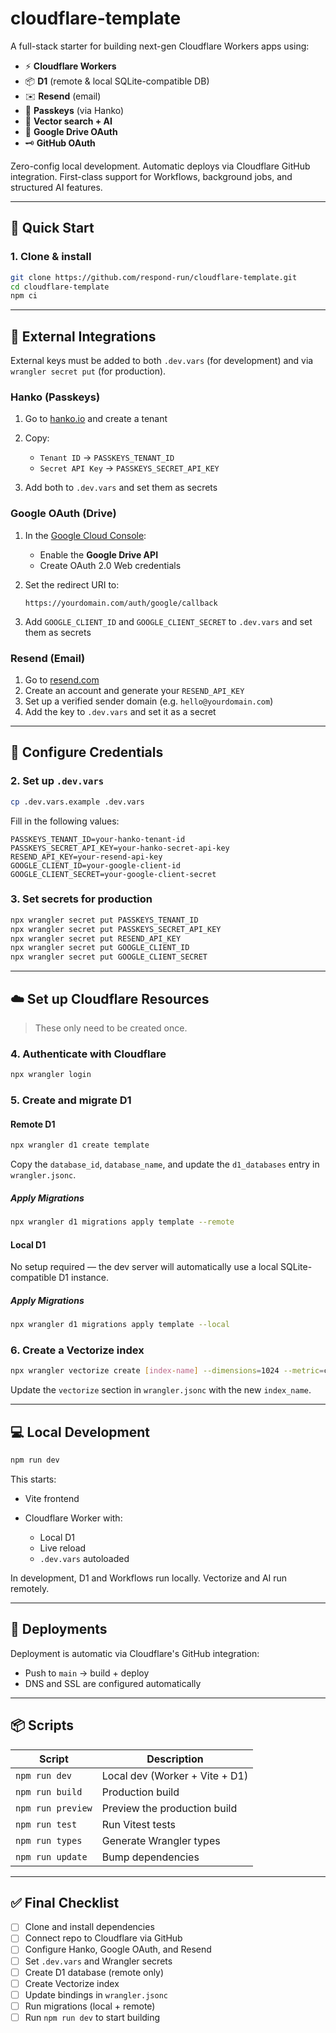 # cloudflare-template

A full-stack starter for building next-gen Cloudflare Workers apps using:

- ⚡️ **Cloudflare Workers**
- 📦 **D1** (remote & local SQLite-compatible DB)
- ✉️ **Resend** (email)
- 🔐 **Passkeys** (via Hanko)
- 🧠 **Vector search + AI**
- 📂 **Google Drive OAuth**
- 🗝️ **GitHub OAuth**

Zero-config local development. Automatic deploys via Cloudflare GitHub integration. First-class support for Workflows, background jobs, and structured AI features.

---

## 🚀 Quick Start

### 1. Clone & install

```bash
git clone https://github.com/respond-run/cloudflare-template.git
cd cloudflare-template
npm ci
```

---

## 🔑 External Integrations

External keys must be added to both `.dev.vars` (for development) and via `wrangler secret put` (for production).

### Hanko (Passkeys)

1. Go to [hanko.io](https://hanko.io) and create a tenant
2. Copy:

   - `Tenant ID` → `PASSKEYS_TENANT_ID`
   - `Secret API Key` → `PASSKEYS_SECRET_API_KEY`

3. Add both to `.dev.vars` and set them as secrets

### Google OAuth (Drive)

1. In the [Google Cloud Console](https://console.cloud.google.com):

   - Enable the **Google Drive API**
   - Create OAuth 2.0 Web credentials

2. Set the redirect URI to:

   ```
   https://yourdomain.com/auth/google/callback
   ```

3. Add `GOOGLE_CLIENT_ID` and `GOOGLE_CLIENT_SECRET` to `.dev.vars` and set them as secrets

### Resend (Email)

1. Go to [resend.com](https://resend.com)
2. Create an account and generate your `RESEND_API_KEY`
3. Set up a verified sender domain (e.g. `hello@yourdomain.com`)
4. Add the key to `.dev.vars` and set it as a secret

---

## 🔧 Configure Credentials

### 2. Set up `.dev.vars`

```bash
cp .dev.vars.example .dev.vars
```

Fill in the following values:

```env
PASSKEYS_TENANT_ID=your-hanko-tenant-id
PASSKEYS_SECRET_API_KEY=your-hanko-secret-api-key
RESEND_API_KEY=your-resend-api-key
GOOGLE_CLIENT_ID=your-google-client-id
GOOGLE_CLIENT_SECRET=your-google-client-secret
```

### 3. Set secrets for production

```bash
npx wrangler secret put PASSKEYS_TENANT_ID
npx wrangler secret put PASSKEYS_SECRET_API_KEY
npx wrangler secret put RESEND_API_KEY
npx wrangler secret put GOOGLE_CLIENT_ID
npx wrangler secret put GOOGLE_CLIENT_SECRET
```

---

## ☁️ Set up Cloudflare Resources

> These only need to be created once.

### 4. Authenticate with Cloudflare

```bash
npx wrangler login
```

### 5. Create and migrate D1

#### Remote D1

```bash
npx wrangler d1 create template
```

Copy the `database_id`, `database_name`, and update the `d1_databases` entry in `wrangler.jsonc`.

##### Apply Migrations

```bash
npx wrangler d1 migrations apply template --remote
```

#### Local D1

No setup required — the dev server will automatically use a local SQLite-compatible D1 instance.

##### Apply Migrations

```bash
npx wrangler d1 migrations apply template --local
```

### 6. Create a Vectorize index

```bash
npx wrangler vectorize create [index-name] --dimensions=1024 --metric=cosine
```

Update the `vectorize` section in `wrangler.jsonc` with the new `index_name`.

---

## 💻 Local Development

```bash
npm run dev
```

This starts:

- Vite frontend
- Cloudflare Worker with:

  - Local D1
  - Live reload
  - `.dev.vars` autoloaded

In development, D1 and Workflows run locally. Vectorize and AI run remotely.

---

## 🚢 Deployments

Deployment is automatic via Cloudflare's GitHub integration:

- Push to `main` → build + deploy
- DNS and SSL are configured automatically

---

## 📦 Scripts

| Script            | Description                    |
| ----------------- | ------------------------------ |
| `npm run dev`     | Local dev (Worker + Vite + D1) |
| `npm run build`   | Production build               |
| `npm run preview` | Preview the production build   |
| `npm run test`    | Run Vitest tests               |
| `npm run types`   | Generate Wrangler types        |
| `npm run update`  | Bump dependencies              |

---

## ✅ Final Checklist

- [ ] Clone and install dependencies
- [ ] Connect repo to Cloudflare via GitHub
- [ ] Configure Hanko, Google OAuth, and Resend
- [ ] Set `.dev.vars` and Wrangler secrets
- [ ] Create D1 database (remote only)
- [ ] Create Vectorize index
- [ ] Update bindings in `wrangler.jsonc`
- [ ] Run migrations (local + remote)
- [ ] Run `npm run dev` to start building
